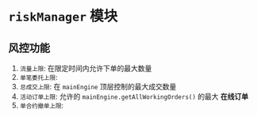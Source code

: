 # `riskManager` 模块

## 风控功能

1. `流量上限`: 在限定时间内允许下单的最大数量
2. `单笔委托上限`: 
3. `总成交上限`: 在 `mainEngine` 顶层控制的最大成交数量
4. `活动订单上限`: 允许的 `mainEngine.getAllWorkingOrders()` 的最大 **在线订单**
5. `单合约撤单上限`: 
